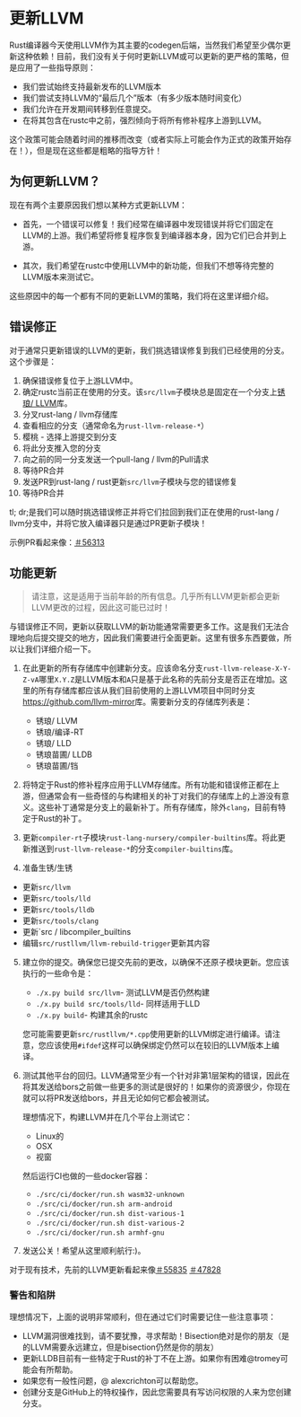 # 更新LLVM

Rust编译器今天使用LLVM作为其主要的codegen后端，当然我们希望至少偶尔更新这种依赖！目前，我们没有关于何时更新LLVM或可以更新的更严格的策略，但是应用了一些指导原则：

-   我们尝试始终支持最新发布的LLVM版本
-   我们尝试支持LLVM的“最后几个”版本（有多少版本随时间变化）
-   我们允许在开发期间转移到任意提交。
-   在将其包含在rustc中之前，强烈倾向于将所有修补程序上游到LLVM。

这个政策可能会随着时间的推移而改变（或者实际上可能会作为正式的政策开始存在！），但是现在这些都是粗略的指导方针！

## 为何更新LLVM？

现在有两个主要原因我们想以某种方式更新LLVM：

-   首先，一个错误可以修复！我们经常在编译器中发现错误并将它们固定在LLVM的上游。我们希望将修复程序恢复到编译器本身，因为它们已合并到上游。

-   其次，我们希望在rustc中使用LLVM中的新功能，但我们不想等待完整的LLVM版本来测试它。

这些原因中的每一个都有不同的更新LLVM的策略，我们将在这里详细介绍。

## 错误修正

对于通常只更新错误的LLVM的更新，我们挑选错误修复到我们已经使用的分支。这个步骤是：

1.  确保错误修复位于上游LLVM中。
2.  确定rustc当前正在使用的分支。该`src/llvm`子模块总是固定在一个分支上[锈琅/ LLVM](https://github.com/rust-lang/llvm)库。
3.  分叉rust-lang / llvm存储库
4.  查看相应的分支（通常命名为`rust-llvm-release-*`）
5.  樱桃 - 选择上游提交到分支
6.  将此分支推入您的分支
7.  向之前的同一分支发送一个pull-lang / llvm的Pull请求
8.  等待PR合并
9.  发送PR到rust-lang / rust更新`src/llvm`子模块与您的错误修复
10. 等待PR合并

tl; dr;是我们可以随时挑选错误修正并将它们拉回到我们正在使用的rust-lang / llvm分支中，并将它放入编译器只是通过PR更新子模块！

示例PR看起来像：[＃56313](https://github.com/rust-lang/rust/pull/56313)

## 功能更新

> 请注意，这是适用于当前年龄的所有信息。几乎所有LLVM更新都会更新LLVM更改的过程，因此这可能已过时！

与错误修正不同，更新以获取LLVM的新功能通常需要更多工作。这是我们无法合理地向后提交提交的地方，因此我们需要进行全面更新。这里有很多东西要做，所以让我们详细介绍一下。

1.  在此更新的所有存储库中创建新分支。应该命名分支`rust-llvm-release-X-Y-Z-vA`哪里`X.Y.Z`是LLVM版本和`A`只是基于此名称的先前分支是否正在增加。这里的所有存储库都应该从我们目前使用的上游LLVM项目中同时分支<https://github.com/llvm-mirror>库。需要新分支的存储库列表是：

    -   锈琅/ LLVM
    -   锈琅/编译-RT
    -   锈琅/ LLD
    -   锈琅苗圃/ LLDB
    -   锈琅苗圃/铛

2.  将特定于Rust的修补程序应用于LLVM存储库。所有功能和错误修正都在上游，但通常会有一些奇怪的与构建相关的补丁对我们的存储库上的上游没有意义。这些补丁通常是分支上的最新补丁。所有存储库，除外`clang`，目前有特定于Rust的补丁。

3.  更新`compiler-rt`子模块`rust-lang-nursery/compiler-builtins`库。将此更新推送到`rust-llvm-release-*`的分支`compiler-builtins`库。

4.  准备生锈/生锈

-   更新`src/llvm`
-   更新`src/tools/lld`
-   更新`src/tools/lldb`
-   更新`src/tools/clang`
-   更新\`src / libcompiler_builtins
-   编辑`src/rustllvm/llvm-rebuild-trigger`更新其内容

5.  建立你的提交。确保您已提交先前的更改，以确保不还原子模块更新。您应该执行的一些命令是：

    -   `./x.py build src/llvm`- 测试LLVM是否仍然构建
    -   `./x.py build src/tools/lld`- 同样适用于LLD
    -   `./x.py build`- 构建其余的rustc

    您可能需要更新`src/rustllvm/*.cpp`使用更新的LLVM绑定进行编译。请注意，您应该使用`#ifdef`这样可以确保绑定仍然可以在较旧的LLVM版本上编译。

6.  测试其他平台的回归。LLVM通常至少有一个针对非第1层架构的错误，因此在将其发送给bors之前做一些更多的测试是很好的！如果你的资源很少，你现在就可以将PR发送给bors，并且无论如何它都会被测试。

    理想情况下，构建LLVM并在几个平台上测试它：

    -   Linux的
    -   OSX
    -   视窗

    然后运行CI也做的一些docker容器：

    -   `./src/ci/docker/run.sh wasm32-unknown`
    -   `./src/ci/docker/run.sh arm-android`
    -   `./src/ci/docker/run.sh dist-various-1`
    -   `./src/ci/docker/run.sh dist-various-2`
    -   `./src/ci/docker/run.sh armhf-gnu`

7.  发送公关！希望从这里顺利航行:)。

对于现有技术，先前的LLVM更新看起来像[＃55835](https://github.com/rust-lang/rust/pull/55835)
[＃47828](https://github.com/rust-lang/rust/pull/47828)

### 警告和陷阱

理想情况下，上面的说明非常顺利，但在通过它们时需要记住一些注意事项：

-   LLVM漏洞很难找到，请不要犹豫，寻求帮助！Bisection绝对是你的朋友（是的LLVM需要永远建立，但是bisection仍然是你的朋友）
-   更新LLDB目前有一些特定于Rust的补丁不在上游。如果你有困难@tromey可能会有所帮助。
-   如果您有一般性问题，@ alexcrichton可以帮助您。
-   创建分支是GitHub上的特权操作，因此您需要具有写访问权限的人来为您创建分支。
